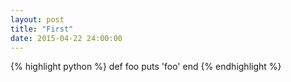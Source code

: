 ```yaml
---
layout: post
title: "First"
date: 2015-04-22 24:00:00
---
```



{% highlight python %}
def foo
  puts 'foo'
end
{% endhighlight %}